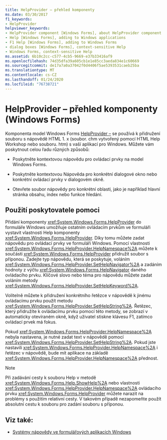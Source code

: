 ```yaml
---
title: HelpProvider – přehled komponenty
ms.date: 03/30/2017
f1_keywords:
- HelpProvider
helpviewer_keywords:
- HelpProvider component [Windows Forms], about HelpProvider component
- Help [Windows Forms], adding to Windows applications
- F1 Help [Windows Forms], adding to Windows Forms
- dialog boxes [Windows Forms], context-sensitive Help
- Windows Forms, context-sensitive Help
ms.assetid: 6b10c2cc-c577-4cb5-9669-e37b33416af9
ms.openlocfilehash: 74d35dfa39a605cb1e1e85cc3aeda834e1c60669
ms.sourcegitcommit: de17a7a0a37042f0d4406f5ae5393531caeb25ba
ms.translationtype: MT
ms.contentlocale: cs-CZ
ms.lasthandoff: 01/24/2020
ms.locfileid: "76738721"
---
```

# <a name="helpprovider-component-overview-windows-forms"></a>HelpProvider – přehled komponenty (Windows Forms)
Komponenta model Windows Forms [HelpProvider –](helpprovider-component-windows-forms.md) se používá k přidružení souboru s nápovědě HTML 1. x (soubor. chm vytvořený pomocí HTML Help Workshop nebo souboru. htm) s vaší aplikací pro Windows. Můžete vám poskytnout celou řadu různých způsobů:  
  
- Poskytněte kontextovou nápovědu pro ovládací prvky na model Windows Forms.  
  
- Poskytněte kontextovou Nápověda pro konkrétní dialogové okno nebo konkrétní ovládací prvky v dialogovém okně.  
  
- Otevřete soubor nápovědy pro konkrétní oblasti, jako je například hlavní stránka obsahu, index nebo funkce hledání.  
  
## <a name="using-the-help-provider"></a>Použití poskytovatele pomoci  
 Přidání komponenty <xref:System.Windows.Forms.HelpProvider> do formuláře Windows umožňuje ostatním ovládacím prvkům ve formuláři vystavit vlastnosti Help komponenty <xref:System.Windows.Forms.HelpProvider>. Díky tomu můžete zadat nápovědu pro ovládací prvky ve formuláři Windows. Pomocí vlastnosti <xref:System.Windows.Forms.HelpProvider.HelpNamespace%2A> můžete k součásti <xref:System.Windows.Forms.HelpProvider> přidružit soubor s příponou. Zadejte typ nápovědu, která se poskytuje, voláním <xref:System.Windows.Forms.HelpProvider.SetHelpNavigator%2A> a zadáním hodnoty z výčtu <xref:System.Windows.Forms.HelpNavigator> daného ovládacího prvku. Klíčové slovo nebo téma pro nápovědu můžete zadat voláním metody <xref:System.Windows.Forms.HelpProvider.SetHelpKeyword%2A>.  
  
 Volitelně můžete k přidružení konkrétního řetězce v nápovědě k jinému ovládacímu prvku použít metodu <xref:System.Windows.Forms.HelpProvider.SetHelpString%2A>. Řetězec, který přidružíte k ovládacímu prvku pomocí této metody, se zobrazí v automaticky otevíraném okně, když uživatel stiskne klávesu F1, zatímco ovládací prvek má fokus.  
  
 Pokud <xref:System.Windows.Forms.HelpProvider.HelpNamespace%2A> nebyla nastavena, je nutné zadat text v nápovědě pomocí <xref:System.Windows.Forms.HelpProvider.SetHelpString%2A>. Pokud jste nastavili <xref:System.Windows.Forms.HelpProvider.HelpNamespace%2A> i řetězec v nápovědě, bude mít aplikace na základě <xref:System.Windows.Forms.HelpProvider.HelpNamespace%2A> přednost.  
  
> [!NOTE]
> Při zadávání cesty k souboru Help v metodě <xref:System.Windows.Forms.Help.ShowHelp%2A> nebo vlastnosti <xref:System.Windows.Forms.HelpProvider.HelpNamespace%2A> ovládacího prvku <xref:System.Windows.Forms.HelpProvider> můžete narazit na problémy s použitím relativní cesty. V takovém případě nezapomeňte použít absolutní cestu k souboru pro zadání souboru s příponou.  
  
## <a name="see-also"></a>Viz také:

- [Systémy nápovědy ve formulářových aplikacích Windows](../advanced/help-systems-in-windows-forms-applications.md)
